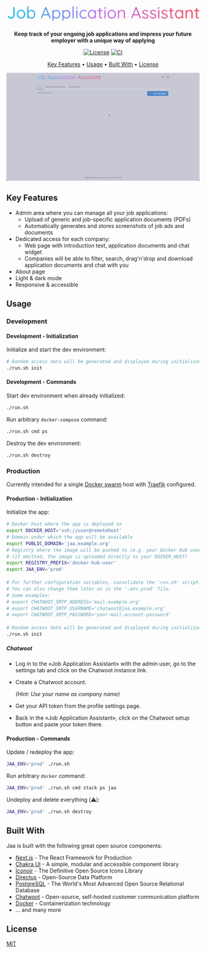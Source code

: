 <h1 align="center">
  <img src="https://raw.githubusercontent.com/paescuj/jaa/main/assets/logo.png" alt="Job Application Assistant" width="600">
</h1>

<p align="center">
  <strong>Keep track of your ongoing job applications and impress your future employer with a unique way of applying</strong>
</p>

<p align="center">
  <a href="https://github.com/paescuj/jaa/blob/main/LICENSE"><img src="https://img.shields.io/github/license/paescuj/jaa?label=License" alt="License"></a>
  <a href="https://github.com/paescuj/jaa/actions/workflows/ci.yml"><img src="https://github.com/paescuj/jaa/actions/workflows/ci.yml/badge.svg" alt="CI"></a>
</p>

<p align="center">
  <a href="#key-features">Key Features</a> •
  <a href="#usage">Usage</a> •
  <a href="#built-with">Built With</a> •
  <a href="#license">License</a>
</p>

![Demo](https://raw.githubusercontent.com/paescuj/jaa/main/assets/demo.gif)

## Key Features

* Admin area where you can manage all your job applications:
  * Upload of generic and job-specific application documents (PDFs)
  * Automatically generates and stores screenshots of job ads and documents
* Dedicated access for each company:
  * Web page with introduction text, application documents and chat widget
  * Companies will be able to filter, search, drag'n'drop and download application documents and chat with you
* About page
* Light & dark mode
* Responsive & accessible

## Usage

### Development

#### Development - Initialization

Initialize and start the dev environment:
```bash
# Random access data will be generated and displayed during initialization
./run.sh init
```

#### Development - Commands

Start dev environment when already initialized:
```bash
./run.sh
```

Run arbitrary `docker-compose` command:
```bash
./run.sh cmd ps
```

Destroy the dev environment:
```bash
./run.sh destroy
```

### Production

Currently intended for a single [Docker swarm](https://docs.docker.com/engine/swarm/) host with [Traefik](https://traefik.io/traefik/) configured.

#### Production - Initialization

Initialize the app:
```bash
# Docker host where the app is deployed to
export DOCKER_HOST='ssh://user@remotehost'
# Domain under which the app will be available
export PUBLIC_DOMAIN='jaa.example.org'
# Registry where the image will be pushed to (e.g. your Docker Hub user or URL to another registry)
# (if omitted, the image is uploaded directly to your DOCKER_HOST)
export REGISTRY_PREFIX='docker-hub-user'
export JAA_ENV='prod'

# For further configuration variables, consolidate the 'run.sh' script.
# You can also change them later on in the '.env.prod' file.
# Some examples:
# export CHATWOOT_SMTP_ADDRESS='mail.example.org'
# export CHATWOOT_SMTP_USERNAME='chatwoot@jaa.example.org'
# export CHATWOOT_SMTP_PASSWORD='your-mail-account-password'

# Random access data will be generated and displayed during initialization
./run.sh init
```

##### Chatwoot

* Log in to the «Job Application Assistant» with the admin user, go to the settings tab and click on the Chatwoot instance link.
* Create a Chatwoot account.

  *(Hint: Use your name as company name)*
* Get your API token from the profile settings page.
* Back in the «Job Application Assistant», click on the Chatwoot setup button and paste your token there.

#### Production - Commands

Update / redeploy the app:
```bash
JAA_ENV='prod' ./run.sh
```

Run arbitrary `docker` command:
```bash
JAA_ENV='prod' ./run.sh cmd stack ps jaa
```

Undeploy and delete everything (⚠️):
```bash
JAA_ENV='prod' ./run.sh destroy
```

## Built With

Jaa is built with the following great open source components:
* [Next.js](https://nextjs.org) - The React Framework for Production
* [Chakra UI](https://chakra-ui.com) - A simple, modular and accessible component library
* [Iconoir](https://iconoir.com) - The Definitive Open Source Icons Library
* [Directus](https://directus.io) - Open-Source Data Platform
* [PostgreSQL](https://www.postgresql.org) - The World's Most Advanced Open Source Relational Database
* [Chatwoot](https://www.chatwoot.com) - Open-source, self-hosted customer communication platform
* [Docker](https://www.docker.com/community/open-source) - Containerization technology
* ... and many more

## License

[MIT](./LICENSE)
